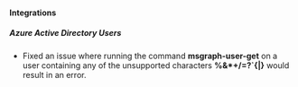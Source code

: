 
#### Integrations
##### Azure Active Directory Users
- Fixed an issue where running the command **msgraph-user-get** on a user containing any of the unsupported characters **%&*+/=?`{|}** would result in an error.
